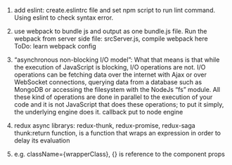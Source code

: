 1.  add eslint: create.eslintrc file and set npm script to run lint command. Using eslint to check syntax error.
2.  use webpack to bundle js and output as one bundle.js file. Run the webpack from server side file: srcServer.js, compile webpack here
    ToDo: learn webpack config

3.  “asynchronous non-blocking I/O model”: What that means is that while the execution of JavaScript is blocking, I/O operations are not. I/O operations can be fetching data over the internet with Ajax or over WebSocket connections, querying data from a database such as MongoDB or accessing the filesystem with the NodeJs “fs” module. All these kind of operations are done in parallel to the execution of your code and it is not JavaScript that does these operations; to put it simply, the underlying engine does it. callback put to node engine

4.  redux async librarys: redux-thunk, redux-promise, redux-saga
    thunk:return function, is a function that wraps an expression in order to delay its evaluation

5.  e.g. className={wrapperClass}, {} is reference to the component props
